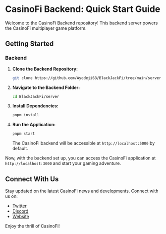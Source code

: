 # CasinoFi Backend: Quick Start Guide

Welcome to the CasinoFi Backend repository! This backend server powers the CasinoFi multiplayer game platform.

## Getting Started

### Backend

1. **Clone the Backend Repository:**
   ```bash
   git clone https://github.com/Ayodeji63/BlackJackFi/tree/main/server
   ```

2. **Navigate to the Backend Folder:**
   ```bash
   cd BlackJackFi/server
   ```

3. **Install Dependencies:**
   ```bash
   pnpm install
   ```
5. **Run the Application:**
   ```bash
   pnpm start
   ```
   The CasinoFi backend will be accessible at `http://localhost:5000` by default.

Now, with the backend set up, you can access the CasinoFi application at `http://localhost:3000` and start your gaming adventure.

## Connect With Us

Stay updated on the latest CasinoFi news and developments. Connect with us on:

- [Twitter](https://twitter.com/CasinoFiOfficial)
- [Discord](https://discord.gg/casinofi)
- [Website](https://casinofi.com)

Enjoy the thrill of CasinoFi!